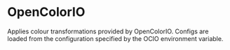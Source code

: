 # OpenColorIO

Applies colour transformations provided by
OpenColorIO. Configs are loaded from the
configuration specified by the OCIO environment
variable.

